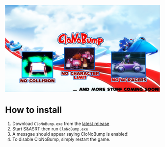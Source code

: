 ![Header](CloNoBump.png "Header")

# How to install
1. Download `CloNoBump.exe` from the [latest release](https://github.com/Tyaap/CloNoBump/releases)
2. Start S&ASRT then run `CloNoBump.exe`
3. A messgae should appear saying CloNoBump is enabled!
4. To disable CloNoBump, simply restart the game.
